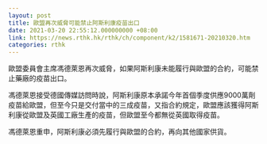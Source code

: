 ```yaml
---
layout: post
title: 歐盟再次威脅可能禁止阿斯利康疫苗出口
date: 2021-03-20 22:55:12.000000000 +08:00
link: https://news.rthk.hk/rthk/ch/component/k2/1581671-20210320.htm
categories: rthk
---
```


歐盟委員會主席馮德萊恩再次威脅，如果阿斯利康未能履行與歐盟的合約，可能禁止藥廠的疫苗出口。

馮德萊恩接受德國傳媒訪問時說，阿斯利康原本承諾今年首個季度供應9000萬劑疫苗給歐盟，但至今只是交付當中的三成疫苗，又指合約規定，歐盟應該獲得阿斯利康從歐盟及英國工廠生產的疫苗，但歐盟至今都無從英國取得疫苗。

馮德萊恩重申，阿斯利康必須先履行與歐盟的合約，再向其他國家供貨。
